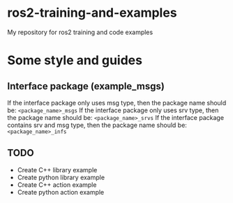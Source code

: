 # ros2-training-and-examples
My repository for ros2 training and code examples

# Some style and guides
## Interface package (example_msgs)
If the interface package only uses msg type, then the package name should be:
`<package_name>_msgs`
If the interface package only uses srv type, then the package name should be:
`<package_name>_srvs`
If the interface package contains srv and msg type, then the package name should be:
`<package_name>_infs`

## TODO
- Create C++ library example
- Create python library example
- Create C++ action example
- Create python action example

